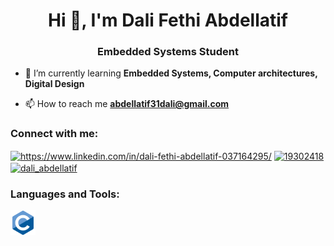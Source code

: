 <h1 align="center">Hi 👋, I'm Dali Fethi Abdellatif</h1>
<h3 align="center">Embedded Systems Student</h3>

- 🌱 I’m currently learning **Embedded Systems, Computer architectures, Digital Design**

- 📫 How to reach me **abdellatif31dali@gmail.com**

<h3 align="left">Connect with me:</h3>
<p align="left">
<a href="https://linkedin.com/in/https://www.linkedin.com/in/dali-fethi-abdellatif-037164295/" target="blank"><img align="center" src="https://raw.githubusercontent.com/rahuldkjain/github-profile-readme-generator/master/src/images/icons/Social/linked-in-alt.svg" alt="https://www.linkedin.com/in/dali-fethi-abdellatif-037164295/" height="30" width="40" /></a>
<a href="https://stackoverflow.com/users/19302418" target="blank"><img align="center" src="https://raw.githubusercontent.com/rahuldkjain/github-profile-readme-generator/master/src/images/icons/Social/stack-overflow.svg" alt="19302418" height="30" width="40" /></a>
<a href="https://www.hackerrank.com/dali_abdellatif" target="blank"><img align="center" src="https://raw.githubusercontent.com/rahuldkjain/github-profile-readme-generator/master/src/images/icons/Social/hackerrank.svg" alt="dali_abdellatif" height="30" width="40" /></a>
</p>

<h3 align="left">Languages and Tools:</h3>
<p align="left"> <a href="https://www.cprogramming.com/" target="_blank" rel="noreferrer"> <img src="https://raw.githubusercontent.com/devicons/devicon/master/icons/c/c-original.svg" alt="c" width="40" height="40"/> </a> </p>
